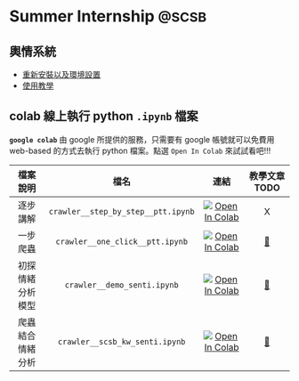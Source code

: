 # **Summer Internship <small>@SCSB</small>**

## 輿情系統
- [重新安裝以及環境設置](docs/poa_system__installation.md)
- [使用教學](docs/poa_system__usage.md)

## colab 線上執行 python `.ipynb` 檔案
**`google colab`**  由 google 所提供的服務，只需要有 google 帳號就可以免費用 web-based 的方式去執行 python 檔案。點選 `Open In Colab` 來試試看吧!!!

|     檔案說明     |                檔名                |                                                                                                  連結                                                                                                  |             教學文章 TODO             |
|:----------------:|:----------------------------------:|:------------------------------------------------------------------------------------------------------------------------------------------------------------------------------------------------------:|:-------------------------------------:|
|     逐步講解     | `crawler__step_by_step__ptt.ipynb` | [![Open In Colab](https://colab.research.google.com/assets/colab-badge.svg)](https://colab.research.google.com/github/hsiangjenli/2023-summer-Internship/blob/master/crawler__step_by_step__ptt.ipynb) |                   X                   |
|     一步爬蟲     |  `crawler__one_click__ptt.ipynb`   |  [![Open In Colab](https://colab.research.google.com/assets/colab-badge.svg)](https://colab.research.google.com/github/hsiangjenli/2023-summer-Internship/blob/master/crawler__one_click__ptt.ipynb)   | [📄](docs/crawler__one_click__ptt.md) |
| 初探情緒分析模型 |    `crawler__demo_senti.ipynb`     |    [![Open In Colab](https://colab.research.google.com/assets/colab-badge.svg)](https://colab.research.google.com/github/hsiangjenli/2023-summer-Internship/blob/master/crawler__demo_senti.ipynb)     |   [📄](docs/crawler__demo_senti.md)   |
| 爬蟲結合情緒分析 |   `crawler__scsb_kw_senti.ipynb`   |   [![Open In Colab](https://colab.research.google.com/assets/colab-badge.svg)](https://colab.research.google.com/github/hsiangjenli/2023-summer-Internship/blob/master/crawler__scsb_kw_senti.ipynb)   | [📄](docs/crawler__scsb_kw_senti.md)  |

